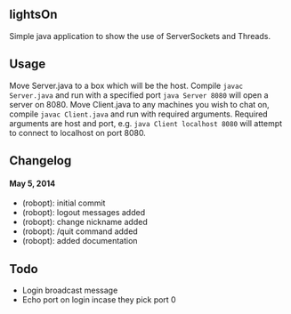 ## lightsOn

Simple java application to show the use of ServerSockets and Threads.

## Usage
Move Server.java to a box which will be the host. Compile `javac Server.java` and run with a specified port `java Server 8080` will open a server on 8080. Move Client.java to any machines you wish to chat on, compile `javac Client.java` and run with required arguments. Required arguments are host and port, e.g. `java Client localhost 8080` will attempt to connect to localhost on port 8080.

## Changelog

#### May 5, 2014
- (robopt): initial commit
- (robopt): logout messages added
- (robopt): change nickname added
- (robopt): /quit command added
- (robopt): added documentation


## Todo
- Login broadcast message
- Echo port on login incase they pick port 0
